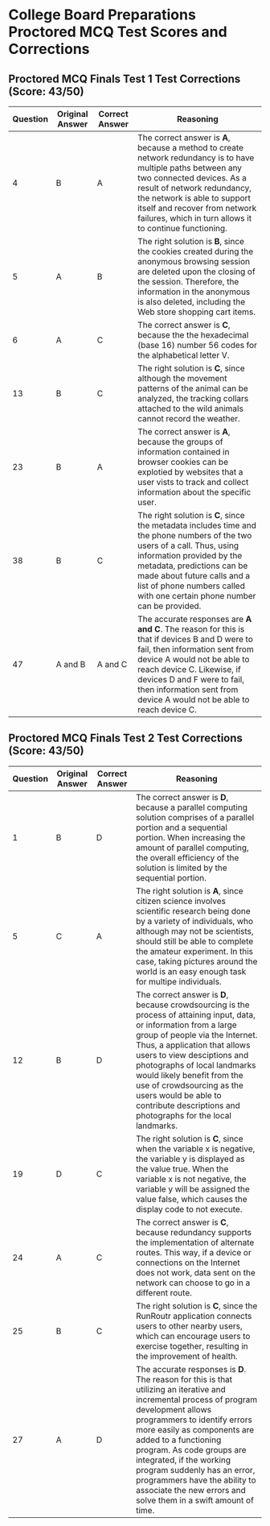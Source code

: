 # College Board Preparations Proctored MCQ Test Scores and Corrections #

## Proctored MCQ Finals Test 1 Test Corrections (Score: 43/50) ##
| Question | Original Answer | Correct Answer | Reasoning |
| -------- | --------------- | -------------- | --------- |
| 4 | B | A | The correct answer is <b>A</b>, because a method to create network redundancy is to have multiple paths between any two connected devices. As a result of network redundancy, the network is able to support itself and recover from network failures, which in turn allows it to continue functioning. |
| 5 | A | B | The right solution is <b>B</b>, since the cookies created during the anonymous browsing session are deleted upon the closing of the session. Therefore, the information in the anonymous is also deleted, including the Web store shopping cart items. |
| 6 | A | C | The correct answer is <b>C</b>, because the the hexadecimal (base 16) number 56 codes for the alphabetical letter V. |
| 13 | B | C | The right solution is <b>C</b>, since although the movement patterns of the animal can be analyzed, the tracking collars attached to the wild animals cannot record the weather. |
| 23 | B | A | The correct answer is <b>A</b>, because the groups of information contained in browser cookies can be explotied by websites that a user vists to track and collect information about the specific user. |
| 38 | B | C | The right solution is <b>C</b>, since the metadata includes time and the phone numbers of the two users of a call. Thus, using information provided by the metadata, predictions can be made about future calls and a list of phone numbers called with one certain phone number can be provided. |
| 47 | A and B | A and C |The accurate responses are <b>A and C</b>. The reason for this is that if devices B and D were to fail, then information sent from device A would not be able to reach device C. Likewise, if devices D and F were to fail, then information sent from device A would not be able to reach device C. |

## Proctored MCQ Finals Test 2 Test Corrections (Score: 43/50) ##
| Question | Original Answer | Correct Answer | Reasoning |
| -------- | --------------- | -------------- | --------- |
| 1 | B | D | The correct answer is <b>D</b>, because a parallel computing solution comprises of a parallel portion and a sequential portion. When increasing the amount of parallel computing, the overall efficiency of the solution is limited by the sequential portion. |
| 5 | C | A | The right solution is <b>A</b>, since citizen science involves scientific research being done by a variety of individuals, who although may not be scientists, should still be able to complete the amateur experiment. In this case, taking pictures around the world is an easy enough task for multipe individuals. |
| 12 | B | D | The correct answer is <b>D</b>, because crowdsourcing is the process of attaining input, data, or information from a large group of people via the Internet. Thus, a application that allows users to  view desciptions and photographs of local landmarks would likely benefit from the use of crowdsourcing as the users would be able to contribute descriptions and photographs for the local landmarks. |
| 19 | D | C | The right solution is <b>C</b>, since when the variable x is negative, the variable y is displayed as the value true. When the variable x is not negative, the variable y will be assigned the value false, which causes the display code to not execute. |
| 24 | A | C | The correct answer is <b>C</b>, because redundancy supports the implementation of alternate routes. This way, if a device or connections on the Internet does not work, data sent on the network can choose to go in a different route. |
| 25 | B | C | The right solution is <b>C</b>, since the RunRoutr application connects users to other nearby users, which can encourage users to exercise together, resulting in the improvement of health. |
| 27 | A | D |The accurate responses is <b>D</b>. The reason for this is that utilizing an iterative and incremental process of program development allows programmers to identify errors more easily as components are added to a functioning program. As code groups are integrated, if the working program suddenly has an error, programmers have the ability to associate the new errors and solve them in a swift amount of time. |
